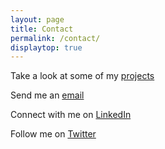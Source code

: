 ```yaml
---
layout: page
title: Contact
permalink: /contact/
displaytop: true
---
```

Take a look at some of my [projects](https://github.com/sethrait)

Send me an [email](mailto:sethrait95@gmail.com)

Connect with me on [LinkedIn](https://linkedin.com/in/sethrait)

Follow me on [Twitter](https://twitter.com/sethrait)
